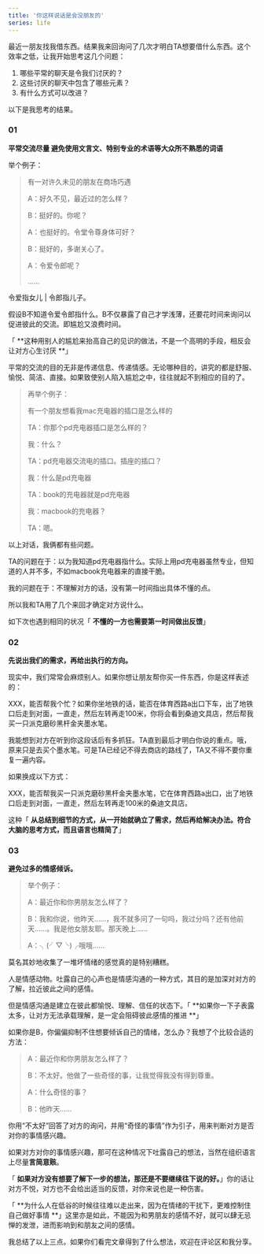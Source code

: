 ```yaml
---
title: '你这样说话是会没朋友的'
series: life
---
```


最近一朋友找我借东西。结果我来回询问了几次才明白TA想要借什么东西。这个效率之低，让我开始思考这几个问题：

1. 哪些平常的聊天是令我们讨厌的？
2. 这些讨厌的聊天中包含了哪些元素？
3. 有什么方式可以改进？

以下是我思考的结果。


### 01

**平常交流尽量 避免使用文言文、特别专业的术语等大众所不熟悉的词语**

举个例子：

> 有一对许久未见的朋友在商场巧遇
> 
> A：好久不见，最近过的怎么样？
> 
> B：挺好的。你呢？
> 
> A：也挺好的。令堂令尊身体可好？
> 
> B：挺好的，多谢关心了。
> 
> A：令爱令郎呢？
> 
> ……

令爱指女儿 | 令郎指儿子。

假设B不知道令爱令郎指什么。B不仅暴露了自己才学浅薄，还要花时间来询问以促进彼此的交流。即尴尬又浪费时间。

「 **这种用别人的尴尬来抬高自己的见识的做法，不是一个高明的手段，相反会让对方心生讨厌 **」

平常的交流的目的无非是传递信息、传递情感。无论哪种目的，讲究的都是舒服、愉悦、简洁、直接。如果致使别人陷入尴尬之中，往往就起不到相应的目的了。

> 再举个例子：
> 
> 有一个朋友想看我mac充电器的插口是怎么样的
> 
> TA：你那个pd充电器插口是怎么样的？
> 
> 我：什么？
> 
> TA：pd充电器交流电的插口。插座的插口？
> 
> 我：什么是pd充电器
> 
> TA：book的充电器就是pd充电器
> 
> 我：macbook的充电器？
> 
> TA：嗯。

以上对话，我俩都有些问题。

TA的问题在于：以为我知道pd充电器指什么。实际上用pd充电器虽然专业，但知道的人并不多，不如macbook充电器来的直接干脆。

我的问题在于：不理解对方的话，没有第一时间指出具体不懂的点。

所以我和TA用了几个来回才确定对方说什么。

如下次也遇到相同的状况「 **不懂的一方也需要第一时间做出反馈**」

###   

### 02

**先说出我们的需求，再给出执行的方向。**

现实中，我们常常会麻烦别人。如果你想让朋友帮你买一件东西，你是这样表述的：

XXX，能否帮我个忙？如果你坐地铁的话，能否在体育西路a出口下车，出了地铁口后走到对面，一直走，然后左转再走100米，你将会看到桑迪文具店，然后帮我买一只派克磨砂黑杆金夹墨水笔。

我能想到对方在听到你这段话后有多抓狂。TA直到最后才明白你说的重点。哦，原来只是去买个墨水笔。可是TA已经记不得去商店的路线了，TA又不得不要你重复一遍内容。

如果换成以下方式：

XXX，能否帮我买一只派克磨砂黑杆金夹墨水笔，它在体育西路a出口，出了地铁口后走到对面，一直走，然后左转再走100米的桑迪文具店。

这种「 **从总结到细节的方式，从一开始就确立了需求，然后再给解决办法。符合大脑的思考方式，而且语言也精简了**」

  

### 03

**避免过多的情感倾诉。**

> 举个例子：
> 
> A：最近你和你男朋友怎么样了？
> 
> B：我和你说，他昨天……，我不就多问了一句吗，我过分吗？还有他前天……。我是他女朋友耶。那天晚上……
> 
> A：╮(╯▽╰)╭哦哦……

莫名其妙地收集了一堆坏情绪的感觉真的是特别糟糕。

人是情感动物。吐露自己的心声也是情感沟通的一种方式，其目的是加深对对方的了解，拉近彼此之间的感情。

但是情感沟通是建立在彼此都愉悦、理解、信任的状态下。「 **如果你一下子表露太多，让对方无法承载理解，是一定会阻碍彼此感情的推进 **」

如果你是B，你偏偏抑制不住想要倾诉自己的情绪，怎么办？我想了个比较合适的方法：

> A：最近你和你男朋友怎么样了？
> 
> B：不太好。他做了一些奇怪的事，让我觉得我没有得到尊重。
> 
> A：什么奇怪的事？
> 
> B：他昨天……

你用“不太好”回答了对方的询问，并用“奇怪的事情”作为引子，用来判断对方是否对你的事情感兴趣。

如果对方对你的事情感兴趣，那可在这种情况下吐露自己的想法，当然在组织语言上尽量**言简意赅**。

「 **如果对方没有想要了解下一步的想法，那还是不要继续往下说的好。**」你的话让对方不悦，对方也不会给出适当的反馈，对你来说也是一种伤害。

「 **为什么人在低谷的时候往往难以走出来，因为在情绪的干扰下，更难控制住自己做好事情 **」这里亦是如此，不能因为和男朋友的感情不好，就可以肆无忌惮的发泄，进而影响到和朋友之间的感情。

我总结了以上三点。如果你们看完文章得到了什么想法，欢迎在评论区和我分享。